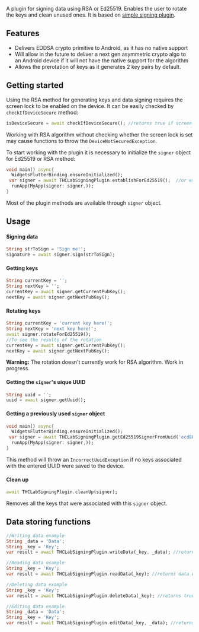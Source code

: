 
A plugin for signing data using RSA or Ed25519. Enables the user to rotate the keys and clean unused ones. It is based on [simple signing plugin](https://pub.dev/packages/simple_signing_plugin).

## Features
- Delivers EDDSA crypto primitive to Android, as it has no native support
- Will allow in the future to deliver a next gen asymmetric crypto algo to an Android device if it will not have the native support for the algorithm
- Allows the prerotation of keys as it generates 2 key pairs by default.

## Getting started
Using the RSA method for generating keys and data signing requires the screen lock to be enabled on the device. It can be easily checked by `checkIfDeviceSecure` method:
```dart
isDeviceSecure = await checkIfDeviceSecure(); //returns true if screen lock is set
```
Working with RSA algorithm without checking whether the screen lock is set may cause functions to throw the `DeviceNotSecuredException`.

To start working with the plugin it is necessary to initialize the `signer` object for Ed25519 or RSA method:
```dart
void main() async{  
  WidgetsFlutterBinding.ensureInitialized();  
 var signer = await THCLabSigningPlugin.establishForEd25519();  //or establishForRSA()
  runApp(MyApp(signer: signer,));  
}
```
Most of the plugin methods are available through `signer` object.

## Usage
#### Signing data
```dart
String strToSign = 'Sign me!';
signature = await signer.sign(strToSign);
```
#### Getting keys
```dart
String currentKey = '';  
String nextKey = '';
currentKey = await signer.getCurrentPubKey();  
nextKey = await signer.getNextPubKey();
```
#### Rotating keys
```dart
String currentKey = 'current key here!';  
String nextKey = 'next key here!';
await signer.rotateForEd25519();  
//To see the results of the rotation
currentKey = await signer.getCurrentPubKey();  
nextKey = await signer.getNextPubKey();
```
**Warning:** The rotation doesn't currently work for RSA algorithm. Work in progress.

#### Getting the `signer`'s uique UUID
```dart
String uuid = '';
uuid = await signer.getUuid();
```
#### Getting a previously used `signer` object
```dart
void main() async{  
  WidgetsFlutterBinding.ensureInitialized();  
 var signer = await THCLabSigningPlugin.getEd25519SignerFromUuid('ecd886f1-1af6-4e62-a6b2-825e2b15ebd2');  //or getRSASignerFromUuid()
  runApp(MyApp(signer: signer,));  
}
```
This method will throw an `IncorrectUuidException` if no keys associated with the entered UUID were saved to the device.
#### Clean up
```dart
await THCLabSigningPlugin.cleanUp(signer);
```
Removes all the keys that were associated with this `signer` object.

## Data storing functions
```dart
//Writing data example
String _data = 'Data';
String _key = 'Key';
var result = await THCLabSigningPlugin.writeData(_key, _data); //returns true if everything goes fine. Can throw a SharedPreferencesException or DeviceNotSecuredException
```

```dart
//Reading data example
String _key = 'Key';
var result = await THCLabSigningPlugin.readData(_key); //returns data written under key if everything goes fine. Can throw a InvalidSignatureException, DeviceNotSecuredException or NoKeyInStorageException
```

```dart
//Deleting data example
String _key = 'Key';
var result = await THCLabSigningPlugin.deleteData(_key); //returns true if everything goes fine. Can throw a SharedPreferencesException or DeviceNotSecuredException
```

```dart
//Editing data example
String _data = 'Data';
String _key = 'Key';
var result = await THCLabSigningPlugin.editData(_key, _data); //returns true if everything goes fine. Can throw a SharedPreferencesException or DeviceNotSecuredException
```

